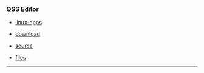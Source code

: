 ### QSS Editor

- [linux-apps](https://www.linux-apps.com/content/show.php/QSS+Editor?content=164315)

- [download](https://sourceforge.net/directory/os:windows/?q=qt+qss)
- [source](https://sourceforge.net/projects/qsseditor/?source=typ_redirect)
- [files](https://sourceforge.net/projects/qsseditor/files/)

---

